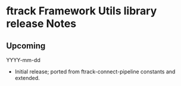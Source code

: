 # ftrack Framework Utils library release Notes

## Upcoming
YYYY-mm-dd

* Initial release; ported from ftrack-connect-pipeline constants and extended.
